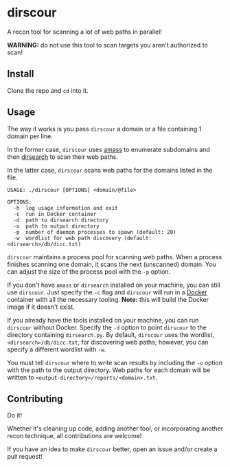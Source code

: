 # dirscour

A recon tool for scanning a lot of web paths in parallel!

**WARNING:** do not use this tool to scan targets you aren't authorized to scan!

## Install

Clone the repo and `cd` into it.

## Usage

The way it works is you pass `dirscour` a domain or a file containing 1 domain per line.

In the former case, `dirscour` uses [amass](https://github.com/OWASP/Amass) to enumerate subdomains and then [dirsearch](https://github.com/maurosoria/dirsearch) to scan their web paths.

In the latter case, `dirscour` scans web paths for the domains listed in the file.

```
USAGE: ./dirscour [OPTIONS] <domain/@file>

OPTIONS:
  -h  log usage information and exit
  -c  run in Docker container
  -d  path to dirsearch directory
  -o  path to output directory
  -p  number of daemon processes to spawn (default: 20)
  -w  wordlist for web path discovery (default: <dirsearch>/db/dicc.txt)
```

`dirscour` maintains a process pool for scanning web paths. When a process finishes scanning one domain, it scans the next (unscanned) domain. You can adjust the size of the process pool with the `-p` option.

If you don't have `amass` or `dirsearch` installed on your machine, you can still use `dirscour`. Just specify the `-c` flag and `dirscour` will run in a [Docker](https://docs.docker.com/get-docker/) container with all the necessary tooling. **Note:** this will build the Docker image if it doesn't exist.

If you already have the tools installed on your machine, you can run `dirscour` without Docker. Specify the `-d` option to point `dirscour` to the directory containing `dirsearch.py`. By default, `dirscour` uses the wordlist, `<dirsearch>/db/dicc.txt`, for discovering web paths; however, you can specify a different wordlist with `-w`.

You must tell `dirscour` where to write scan results by including the `-o` option with the path to the output directory. Web paths for each domain will be written to `<output-directory>/reports/<domain>.txt`.

## Contributing

Do it!

Whether it's cleaning up code, adding another tool, or incorporating another recon technique, all contributions are welcome!

If you have an idea to make `dirscour` better, open an issue and/or create a pull request!

